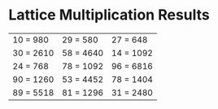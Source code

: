 # Lattice Multiplication Results

|   |   |   |
|---|---|---|
| 10 = 980 | 29 = 580 | 27 = 648 |
| 30 = 2610 | 58 = 4640 | 14 = 1092 |
| 24 = 768 | 78 = 1092 | 96 = 6816 |
| 90 = 1260 | 53 = 4452 | 78 = 1404 |
| 89 = 5518 | 81 = 1296 | 31 = 2480 |
